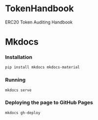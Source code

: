 # TokenHandbook
ERC20 Token Auditing Handbook




# Mkdocs


### Installation

```bash
pip install mkdocs mkdocs-material
```

### Running

```bash
mkdocs serve
```

### Deploying the page to GitHub Pages
```bash
mkdocs gh-deploy
```